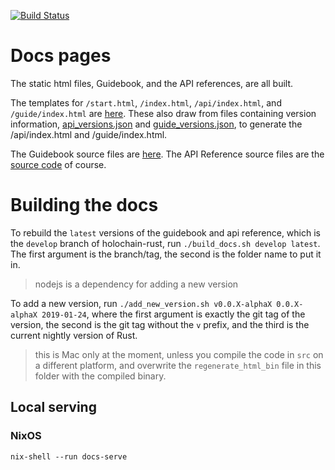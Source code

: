 [![Build Status](https://travis-ci.com/holochain/docs-pages.svg?branch=master)](https://travis-ci.com/holochain/docs-pages)

# Docs pages

The static html files, Guidebook, and the API references, are all built.

The templates for `/start.html`, `/index.html`, `/api/index.html`, and `/guide/index.html` are [here](./src/src).
These also draw from files containing version information, [api_versions.json](./api_versions.json) and [guide_versions.json](./guide_versions.json), to generate the /api/index.html and /guide/index.html.

The Guidebook source files are [here](https://github.com/holochain/holochain-rust/tree/develop/doc/holochain_101/src).
The API Reference source files are the [source code](https://github.com/holochain/holochain-rust) of course.

# Building the docs

To rebuild the `latest` versions of the guidebook and api reference, which is the `develop` branch of holochain-rust, run `./build_docs.sh develop latest`. The first argument is the branch/tag, the second is the folder name to put it in.

> nodejs is a dependency for adding a new version

To add a new version, run `./add_new_version.sh v0.0.X-alphaX 0.0.X-alphaX 2019-01-24`, where the first argument is exactly the git tag of the version, the second is the git tag without the `v` prefix, and the third is the current nightly version of Rust.

> this is Mac only at the moment, unless you compile the code in `src` on a different platform, and overwrite the `regenerate_html_bin` file in this folder with the compiled binary.


## Local serving

### NixOS

`nix-shell --run docs-serve`
